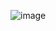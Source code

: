 ![image](https://github.com/chalumurimadhu/BubbleGame/assets/124064537/cd3ee72c-5e72-4afd-8a57-43dc6c8bfbfd)
